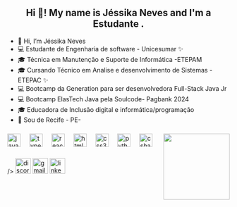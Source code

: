 <h2 align="center">Hi 👋! My name is Jéssika Neves and I'm a Estudante .</h2>


- 👋 Hi, I’m Jéssika Neves
- 💻 Estudante de Engenharia de software - Unicesumar ✨
- 🎓 Técnica em Manutenção e Suporte de Informática -ETEPAM
- 🎓 Cursando Técnico em Analise e desenvolvimento de  Sistemas -ETEPAC ✨
- 💻 Bootcamp da Generation para ser desenvolvedora Full-Stack Java Jr
- 💻 Bootcamp ElasTech Java pela Soulcode- Pagbank 2024 
- 🎓 Educadora de Inclusão digital e informática/programação
- 🏡 Sou de Recife - PE-
###

<img align="right" height="150" src="https://i.imgflip.com/65efzo.gif"  />

###

<div align="left">
  <img src="https://cdn.jsdelivr.net/gh/devicons/devicon/icons/javascript/javascript-original.svg" height="30" alt="javascript logo"  />
  <img width="12" />
  <img src="https://cdn.jsdelivr.net/gh/devicons/devicon/icons/typescript/typescript-original.svg" height="30" alt="typescript logo"  />
  <img width="12" />
  <img src="https://cdn.jsdelivr.net/gh/devicons/devicon/icons/react/react-original.svg" height="30" alt="react logo"  />
  <img width="12" />
  <img src="https://cdn.jsdelivr.net/gh/devicons/devicon/icons/html5/html5-original.svg" height="30" alt="html5 logo"  />
  <img width="12" />
  <img src="https://cdn.jsdelivr.net/gh/devicons/devicon/icons/css3/css3-original.svg" height="30" alt="css3 logo"  />
  <img width="12" />
  <img src="https://cdn.jsdelivr.net/gh/devicons/devicon/icons/python/python-original.svg" height="30" alt="python logo"  />
  <img width="12" />
  <img src="https://cdn.jsdelivr.net/gh/devicons/devicon/icons/csharp/csharp-original.svg" height="30" alt="csharp logo"  />
</div>

###

<div align="left">
  />
  <img src="https://img.shields.io/static/v1?message=Discord&logo=discord&label=&color=7289DA&logoColor=white&labelColor=&style=for-the-badge" height="35" alt="discord logo"  />
  <img src="https://img.shields.io/static/v1?message=Gmail&logo=gmail&label=&color=D14836&logoColor=white&labelColor=&style=for-the-badge" height="35" alt="gmail logo"  />
  <img src="https://img.shields.io/static/v1?message=LinkedIn&logo=linkedin&label=&color=0077B5&logoColor=white&labelColor=&style=for-the-badge" height="35" alt="linkedin logo"  />
</div>

###
<!---
jessikaneves/jessikaneves is a ✨ special ✨ repository because its `README.md` (this file) appears on your GitHub profile.
You can click the Preview link to take a look at your changes.
--->

